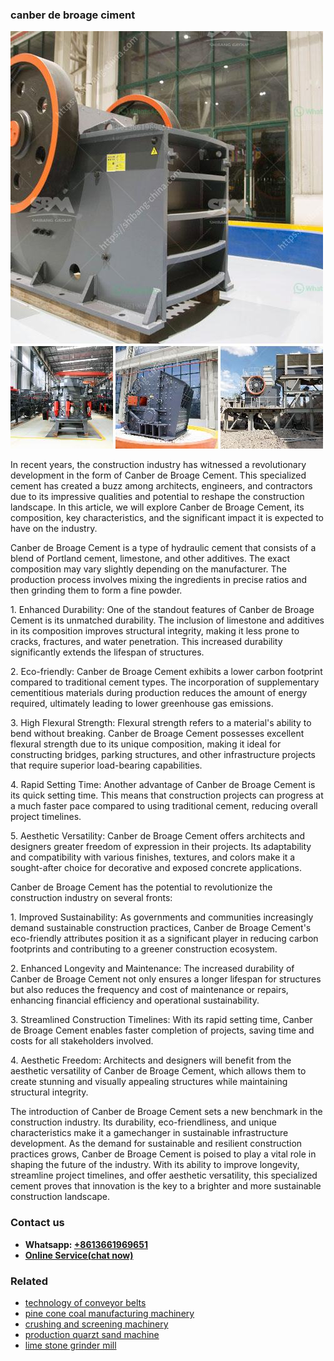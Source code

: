 <h3>canber de broage ciment</h3><img src='1708589242.jpg' alt=''><p>In recent years, the construction industry has witnessed a revolutionary development in the form of Canber de Broage Cement. This specialized cement has created a buzz among architects, engineers, and contractors due to its impressive qualities and potential to reshape the construction landscape. In this article, we will explore Canber de Broage Cement, its composition, key characteristics, and the significant impact it is expected to have on the industry.</p><p>Canber de Broage Cement is a type of hydraulic cement that consists of a blend of Portland cement, limestone, and other additives. The exact composition may vary slightly depending on the manufacturer. The production process involves mixing the ingredients in precise ratios and then grinding them to form a fine powder.</p><p>1. Enhanced Durability: One of the standout features of Canber de Broage Cement is its unmatched durability. The inclusion of limestone and additives in its composition improves structural integrity, making it less prone to cracks, fractures, and water penetration. This increased durability significantly extends the lifespan of structures.</p><p>2. Eco-friendly: Canber de Broage Cement exhibits a lower carbon footprint compared to traditional cement types. The incorporation of supplementary cementitious materials during production reduces the amount of energy required, ultimately leading to lower greenhouse gas emissions.</p><p>3. High Flexural Strength: Flexural strength refers to a material's ability to bend without breaking. Canber de Broage Cement possesses excellent flexural strength due to its unique composition, making it ideal for constructing bridges, parking structures, and other infrastructure projects that require superior load-bearing capabilities.</p><p>4. Rapid Setting Time: Another advantage of Canber de Broage Cement is its quick setting time. This means that construction projects can progress at a much faster pace compared to using traditional cement, reducing overall project timelines.</p><p>5. Aesthetic Versatility: Canber de Broage Cement offers architects and designers greater freedom of expression in their projects. Its adaptability and compatibility with various finishes, textures, and colors make it a sought-after choice for decorative and exposed concrete applications.</p><p>Canber de Broage Cement has the potential to revolutionize the construction industry on several fronts:</p><p>1. Improved Sustainability: As governments and communities increasingly demand sustainable construction practices, Canber de Broage Cement's eco-friendly attributes position it as a significant player in reducing carbon footprints and contributing to a greener construction ecosystem.</p><p>2. Enhanced Longevity and Maintenance: The increased durability of Canber de Broage Cement not only ensures a longer lifespan for structures but also reduces the frequency and cost of maintenance or repairs, enhancing financial efficiency and operational sustainability.</p><p>3. Streamlined Construction Timelines: With its rapid setting time, Canber de Broage Cement enables faster completion of projects, saving time and costs for all stakeholders involved.</p><p>4. Aesthetic Freedom: Architects and designers will benefit from the aesthetic versatility of Canber de Broage Cement, which allows them to create stunning and visually appealing structures while maintaining structural integrity.</p><p>The introduction of Canber de Broage Cement sets a new benchmark in the construction industry. Its durability, eco-friendliness, and unique characteristics make it a gamechanger in sustainable infrastructure development. As the demand for sustainable and resilient construction practices grows, Canber de Broage Cement is poised to play a vital role in shaping the future of the industry. With its ability to improve longevity, streamline project timelines, and offer aesthetic versatility, this specialized cement proves that innovation is the key to a brighter and more sustainable construction landscape.</p><h3>Contact us</h3><ul><li><strong>Whatsapp:&nbsp;<a href="https://wa.me/8613661969651">+8613661969651</a></strong></li><li><a href="https://swt.shibang-china.com/?git&amp;zhl&amp;canber de broage ciment"><strong>Online Service(chat now)</strong></a></li></ul><h3>Related</h3><ul><li><a href='technology of conveyor belts.md'>technology of conveyor belts</a></li><li><a href='pine cone coal manufacturing machinery.md'>pine cone coal manufacturing machinery</a></li><li><a href='crushing and screening machinery.md'>crushing and screening machinery</a></li><li><a href='production quarzt sand machine.md'>production quarzt sand machine</a></li><li><a href='lime stone grinder mill.md'>lime stone grinder mill</a></li></ul>